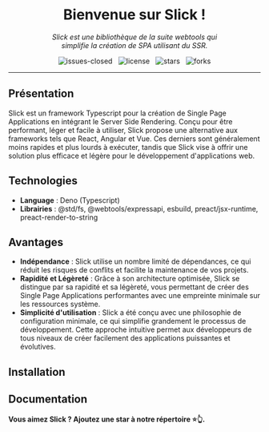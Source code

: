 <h1 align="center">Bienvenue sur Slick !</h1>

<p align="center">
    <em>
        Slick est une bibliothèque de la suite webtools qui<br>
        simplifie la création de SPA utilisant du SSR.
    </em>
</p>

<p align="center">
    <img src="https://img.shields.io/github/issues-closed/8borane8/webtools-slick.svg" alt="issues-closed" />
    &nbsp;
    <img src="https://img.shields.io/github/license/8borane8/webtools-slick.svg" alt="license" />
    &nbsp;
    <img src="https://img.shields.io/github/stars/8borane8/webtools-slick.svg" alt="stars" />
    &nbsp;
    <img src="https://img.shields.io/github/forks/8borane8/webtools-slick.svg" alt="forks" />
</p>

<hr>

## Présentation

Slick est un framework Typescript pour la création de Single Page Applications en intégrant le Server Side Rendering.
Conçu pour être performant, léger et facile à utiliser, Slick propose une alternative aux frameworks tels que React,
Angular et Vue. Ces derniers sont généralement moins rapides et plus lourds à exécuter, tandis que Slick vise à offrir
une solution plus efficace et légère pour le développement d'applications web.

## Technologies

- **Language** : Deno (Typescript)
- **Librairies** : @std/fs, @webtools/expressapi, esbuild, preact/jsx-runtime, preact-render-to-string

## Avantages

- **Indépendance** : Slick utilise un nombre limité de dépendances, ce qui réduit les risques de conflits et facilite la
  maintenance de vos projets.
- **Rapidité et Légèreté** : Grâce à son architecture optimisée, Slick se distingue par sa rapidité et sa légèreté, vous
  permettant de créer des Single Page Applications performantes avec une empreinte minimale sur les ressources système.
- **Simplicité d'utilisation** : Slick a été conçu avec une philosophie de configuration minimale, ce qui simplifie
  grandement le processus de développement. Cette approche intuitive permet aux développeurs de tous niveaux de créer
  facilement des applications puissantes et évolutives.

## Installation

## Documentation

**Vous aimez Slick ? Ajoutez une star à notre répertoire ⭐👆.**
